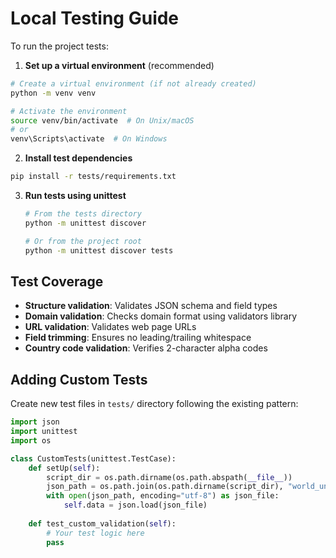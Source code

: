 # Local Testing Guide

To run the project tests:

1. **Set up a virtual environment** (recommended)

```bash
# Create a virtual environment (if not already created)
python -m venv venv

# Activate the environment
source venv/bin/activate  # On Unix/macOS
# or
venv\Scripts\activate  # On Windows
```

2. **Install test dependencies**

```bash
pip install -r tests/requirements.txt
```

3. **Run tests using unittest**

   ```bash
   # From the tests directory
   python -m unittest discover

   # Or from the project root
   python -m unittest discover tests
   ```

## Test Coverage

- **Structure validation**: Validates JSON schema and field types
- **Domain validation**: Checks domain format using validators library
- **URL validation**: Validates web page URLs
- **Field trimming**: Ensures no leading/trailing whitespace
- **Country code validation**: Verifies 2-character alpha codes

## Adding Custom Tests

Create new test files in `tests/` directory following the existing pattern:

```python
import json
import unittest
import os

class CustomTests(unittest.TestCase):
    def setUp(self):
        script_dir = os.path.dirname(os.path.abspath(__file__))
        json_path = os.path.join(os.path.dirname(script_dir), "world_universities_and_domains.json")
        with open(json_path, encoding="utf-8") as json_file:
            self.data = json.load(json_file)
    
    def test_custom_validation(self):
        # Your test logic here
        pass
```